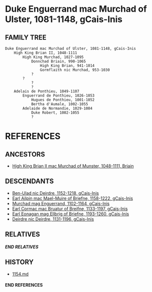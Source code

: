 # Duke Enguerrand mac Murchad of Ulster, 1081-1148, gCais-Inis

## FAMILY TREE
```
Duke Enguerrand mac Murchad of Ulster, 1081-1148, gCais-Inis
    High King Brian II, 1048-1111
        High King Murchad, 1027-1095
            Donnchad Briain, 990-1065
                High King Brian, 941-1014
                Gormflaith nic Murchad, 953-1030
            ?
        ?
            ?
            ?
    Adelais de Ponthieu, 1049-1107
        Enguerrand de Ponthieu, 1026-1053
            Hugues de Ponthieu, 1001-1052
            Bertha d'Aumale, 1002-1055
        Adelaide de Normandie, 1029-1084
            Duke Robert, 1002-1055
            ?
```


# REFERENCES

## ANCESTORS
* [High King Brian II mac Murchad of Munster, 1048-1111, Briain](brian_ii_mac_murchad_1048.md)

## DESCENDANTS
* [Ben-Ulad nic Deirdre, 1152-1218, gCais-Inis](ben-ulad_nic_deirdre_1152.md)
* [Earl Ailpin mac Mael-Muire of Briefne, 1158-1222, gCais-Inis](ailpin_mac_mael-muire_1158.md)
* [Murchad mag Enguerrand, 1102-1164, gCais-Inis](murchad_mag_enguerrand_1102.md)
* [Earl Cormac mac Bruatur of Breifne, 1133-1197, gCais-Inis](cormac_mac_bruatur_1133.md)
* [Earl Eonagan mag Ellbrig of Briefne, 1193-1260, gCais-Inis](eonagan_mag_ellbrig_1193.md)
* [Deirdre nic Deirdre, 1131-1196, gCais-Inis](deirdre_nic_deirdre_1131.md)

## RELATIVES

##### END RELATIVES 
## HISTORY
* [1154.md](../h/1154.md)

#### END REFERENCES
